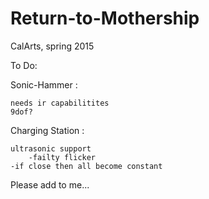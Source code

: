 # Return-to-Mothership
CalArts, spring 2015

To Do:

Sonic-Hammer :

    needs ir capabilitites
    9dof?
    
Charging Station :
    
    ultrasonic support
        -failty flicker
    -if close then all become constant

Please add to me...